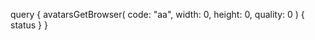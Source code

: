 query {
    avatarsGetBrowser(
        code: "aa",
        width: 0,
        height: 0,
        quality: 0
    ) {
        status
    }
}
